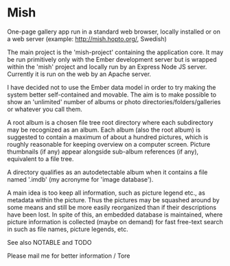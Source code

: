 # Mish

One-page gallery app run in a standard web browser, locally installed or on a web server (example: <http://mish.hopto.org/>, Swedish)

The main project is the 'mish-project' containing the application core. It may be run primitively only with the Ember development server but is wrapped within the 'mish' project and locally run by an Express Node JS server. Currently it is run on the web by an Apache server.

I have decided not to use the Ember data model in order to try making the system better self-contained and movable. The aim is to make possible to show an 'unlimited' number of albums or photo directories/folders/galleries or whatever you call them.

A root album is a chosen file tree root directory where each subdirectory may be recognized as an album. Each album (also the root album) is suggested to contain a maximum of about a hundred pictures, which is roughly reasonable for keeping overview on a computer screen. Picture thumbnails (if any) appear alongside sub-album references (if any), equivalent to a file tree.

A directory qualifies as an autodetectable album when it contains a file named '.imdb' (my acronyme for 'image database').

A main idea is too keep all information, such as picture legend etc., as metadata within the picture. Thus the pictures may be squashed around by some means and still be more easily reorganized than if their descriptions have been lost. In spite of this, an embedded database is maintained, where picture information is collected (maybe on demand) for fast free-text search in such as file names, picture legends, etc.

See also NOTABLE and TODO

Please mail me for better information / Tore
